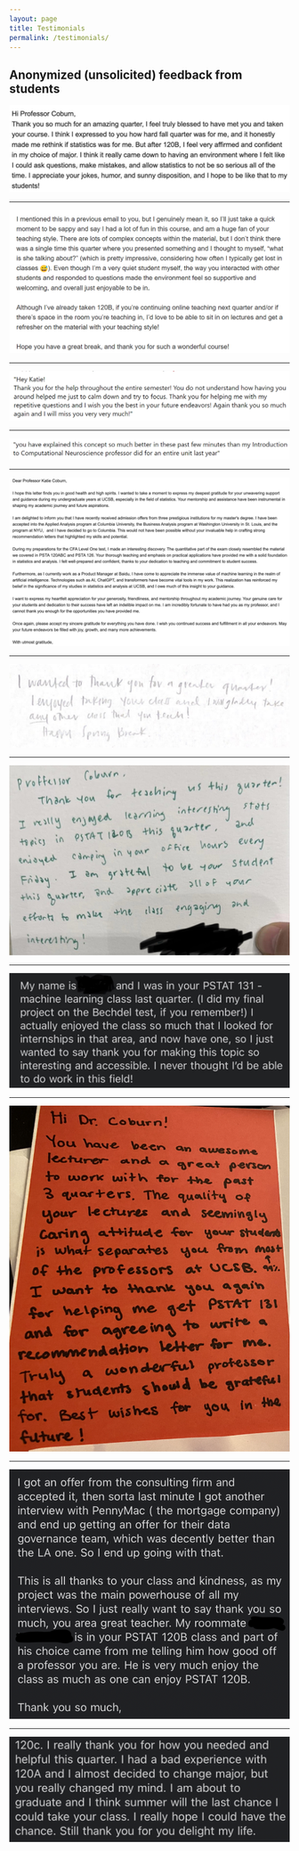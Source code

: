 ```yaml
---
layout: page
title: Testimonials
permalink: /testimonials/
---
```


## Anonymized (unsolicited) feedback from students

![](img1.jpg)

---

![](img2.png)

---

![](img4.png)

---

![](img5.png)

---

![](img12.png)

---

![](img6.png)

---

![](img7.jpg)

---

![](img8.jpg)

---

![](img9.png)

---

![](img10.png)

---

![](img11.png)
